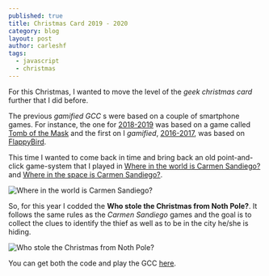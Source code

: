 ```yaml
---
published: true
title: Christmas Card 2019 - 2020
category: blog
layout: post
author: carleshf
tags:
  - javascript
  - christmas
---
```


For this Christmas, I wanted to move the level of the _geek christmas card_ further that I did before.

The previous _gamified GCC_ s were based on a couple of smartphone games. For instance, the one for [2018-2019](https://carleshf.github.io/christmas-card-2018-2019/) was based on a game called [Tomb of the Mask](https://play.google.com/store/apps/details?id=com.playgendary.tom&hl=en) and the first on I _gamified_, [2016-2017](https://carleshf.github.io/christmas-card-2016-2017/), was based on [FlappyBird](https://flappybird.io/).

This time I wanted to come back in time and bring back an old point-and-click game-system that I played in [Where in the world is Carmen Sandiego?](https://en.wikipedia.org/wiki/Carmen_Sandiego#Where_in_the_World_Is_Carmen_Sandiego?_(1985,_1996)) and [Where in the space is Carmen Sandiego?](https://en.wikipedia.org/wiki/Carmen_Sandiego#Where_in_Space_Is_Carmen_Sandiego?_(1993)).

![Where in the world is Carmen Sandiego?]({{baseurl}}/assets/gcc_2019-2020-01.jpg)

So, for this year I codded the __Who stole the Christmas from Noth Pole?__. It follows the same rules as the _Carmen Sandiego_ games and the goal is to collect the clues to identify the thief as well as to be in the city he/she is hiding.

![Who stole the Christmas from Noth Pole?]({{baseurl}}/assets/mc201920.png)

You can get both the code and play the GCC [here](http://carleshf.github.io/christmasCards/mc/mc201920.html).